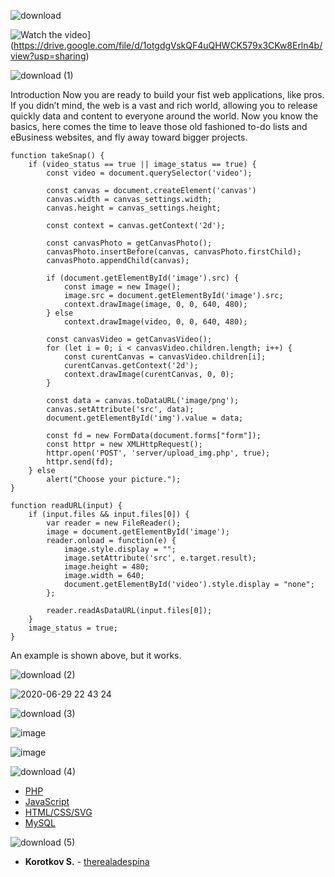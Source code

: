 ![download](https://user-images.githubusercontent.com/49564849/86055679-d3bb8800-ba64-11ea-9bf8-3bc1a8c69f22.gif)

![Watch the video](https://user-images.githubusercontent.com/49564849/86060517-842d8a00-ba6d-11ea-93c5-9b29a4045a31.png)](https://drive.google.com/file/d/1otgdgVskQF4uQHWCK579x3CKw8Erln4b/view?usp=sharing)
 
![download (1)](https://user-images.githubusercontent.com/49564849/86055684-d61de200-ba64-11ea-9b5c-3522d1350b28.gif)

Introduction
Now you are ready to build your fist web applications, like pros. If you didn’t mind, the
web is a vast and rich world, allowing you to release quickly data and content to everyone
around the world.
Now you know the basics, here comes the time to leave those old fashioned to-do lists
and eBusiness websites, and fly away toward bigger projects.

```
function takeSnap() {
    if (video_status == true || image_status == true) {
        const video = document.querySelector('video');
        
        const canvas = document.createElement('canvas')
        canvas.width = canvas_settings.width;
        canvas.height = canvas_settings.height;

        const context = canvas.getContext('2d');  

        const canvasPhoto = getCanvasPhoto();
        canvasPhoto.insertBefore(canvas, canvasPhoto.firstChild);
        canvasPhoto.appendChild(canvas);

        if (document.getElementById('image').src) {
            const image = new Image();
            image.src = document.getElementById('image').src;
            context.drawImage(image, 0, 0, 640, 480);
        } else
            context.drawImage(video, 0, 0, 640, 480);

        const canvasVideo = getCanvasVideo();            
        for (let i = 0; i < canvasVideo.children.length; i++) {
            const curentCanvas = canvasVideo.children[i];
            curentCanvas.getContext('2d');
            context.drawImage(curentCanvas, 0, 0);
        }            

        const data = canvas.toDataURL('image/png');
        canvas.setAttribute('src', data);
        document.getElementById('img').value = data;

        const fd = new FormData(document.forms["form"]);
        const httpr = new XMLHttpRequest();
        httpr.open('POST', 'server/upload_img.php', true);
        httpr.send(fd);
    } else
        alert("Choose your picture.");
}

function readURL(input) {
    if (input.files && input.files[0]) {
        var reader = new FileReader();
        image = document.getElementById('image');
        reader.onload = function(e) {
            image.style.display = "";
            image.setAttribute('src', e.target.result);
            image.height = 480;
            image.width = 640;
            document.getElementById('video').style.display = "none";
        };

        reader.readAsDataURL(input.files[0]);
    }
    image_status = true;
}
```
An example is shown above, but it works.

![download (2)](https://user-images.githubusercontent.com/49564849/86055687-d7e7a580-ba64-11ea-9d73-216f1a2d4bd8.gif)

![2020-06-29 22 43 24](https://user-images.githubusercontent.com/49564849/86052348-84268d80-ba5f-11ea-8de3-ab0972567d0d.jpg)

![download (3)](https://user-images.githubusercontent.com/49564849/86055689-d9b16900-ba64-11ea-85e3-ab79b1afed0d.gif)

![image](https://user-images.githubusercontent.com/49564849/86052836-470ecb00-ba60-11ea-8853-2f786d8caf7a.png)

![image](https://user-images.githubusercontent.com/49564849/86052926-6574c680-ba60-11ea-9a32-c9aa5284b202.png)

![download (4)](https://user-images.githubusercontent.com/49564849/86055692-db7b2c80-ba64-11ea-9f86-d186279795e4.gif)

* [PHP]()
* [JavaScript](https://www.javascript.com/)
* [HTML/CSS/SVG]()
* [MySQL]()

![download (5)](https://user-images.githubusercontent.com/49564849/86055700-df0eb380-ba64-11ea-90a2-d7dea5d87722.gif)

* **Korotkov S.** - [therealadespina](https://github.com/therealadespina)
